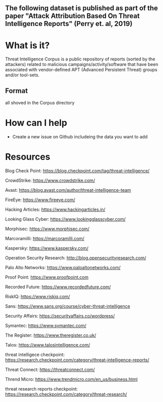 ## The following dataset is published as part of the paper "Attack Attribution Based On Threat Intelligence Reports" (Perry et. al, 2019)

# What is it?
Threat Intelligence Corpus is a public repository of reports (sorted by the attackers) related to malicious campaigns/activity/software that have been associated with vendor-defined APT (Advanced Persistent Threat) groups and/or tool-sets.

## Format
all shoved in the Corpus directory

# How can I help
* Create a new issue on Github includeing the data you want to add 

# Resources

Blog Check Point: https://blog.checkpoint.com/tag/threat-intelligence/

CrowdStrike: https://www.crowdstrike.com/

Avast: https://blog.avast.com/author/threat-intelligence-team

FireEye: https://www.fireeye.com/

Hacking Articles: https://www.hackingarticles.in/

Looking Glass Cyber: https://www.lookingglasscyber.com/

Morphisec: https://www.morphisec.com/

Marcoramilli: https://marcoramilli.com/

Kaspersky: https://www.kaspersky.com/

Operation Security Research: http://blog.opensecurityresearch.com/

Palo Alto Networks: https://www.paloaltonetworks.com/

Proof Point: https://www.proofpoint.com

Recorded Future: https://www.recordedfuture.com/

RiskIQ: https://www.riskiq.com/

Sans: https://www.sans.org/course/cyber-threat-intelligence

Security Affairs: https://securityaffairs.co/wordpress/

Symantec: https://www.symantec.com/

The Register: https://www.theregister.co.uk/

Talos: https://www.talosintelligence.com/

threat intelligece checkpoint: https://research.checkpoint.com/category/threat-intelligence-reports/

Threat Connect: https://threatconnect.com/

Thrend Micro: https://www.trendmicro.com/en_us/business.html

threat research reports checkpoint: https://research.checkpoint.com/category/threat-research/
